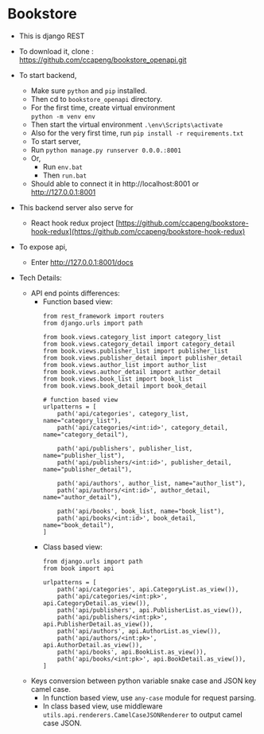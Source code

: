 # Bookstore

- This is django REST

- To download it, clone : https://github.com/ccapeng/bookstore_openapi.git

- To start backend,
	- Make sure `python` and `pip` installed.
	- Then cd to `bookstore_openapi` directory.
	- For the first time, create virtual environment  
		`python -m venv env`
	- Then start the virtual environment `.\env\Scripts\activate`
	- Also for the very first time, run `pip install -r requirements.txt`
	- To start server, 
    - Run `python manage.py runserver 0.0.0.:8001`
    - Or,
      - Run `env.bat`
      - Then `run.bat`
	- Should able to connect it in http://localhost:8001 or http://127.0.0.1:8001
			
- This backend server also serve for
	- React hook redux project [https://github.com/ccapeng/bookstore-hook-redux](https://github.com/ccapeng/bookstore-hook-redux)
  
- To expose api, 
  - Enter http://127.0.0.1:8001/docs

- Tech Details:
  - API end points differences:
    - Function based view:
        ```
        from rest_framework import routers
        from django.urls import path

        from book.views.category_list import category_list
        from book.views.category_detail import category_detail
        from book.views.publisher_list import publisher_list
        from book.views.publisher_detail import publisher_detail
        from book.views.author_list import author_list
        from book.views.author_detail import author_detail
        from book.views.book_list import book_list
        from book.views.book_detail import book_detail

        # function based view
        urlpatterns = [ 
            path('api/categories', category_list, name="category_list"),
            path('api/categories/<int:id>', category_detail, name="category_detail"),

            path('api/publishers', publisher_list, name="publisher_list"),
            path('api/publishers/<int:id>', publisher_detail, name="publisher_detail"),

            path('api/authors', author_list, name="author_list"),
            path('api/authors/<int:id>', author_detail, name="author_detail"),

            path('api/books', book_list, name="book_list"),
            path('api/books/<int:id>', book_detail, name="book_detail"),
        ]
        ```
    - Class based view:
        ```
        from django.urls import path
        from book import api

        urlpatterns = [ 
            path('api/categories', api.CategoryList.as_view()),
            path('api/categories/<int:pk>', api.CategoryDetail.as_view()),
            path('api/publishers', api.PublisherList.as_view()),
            path('api/publishers/<int:pk>', api.PublisherDetail.as_view()),
            path('api/authors', api.AuthorList.as_view()),
            path('api/authors/<int:pk>', api.AuthorDetail.as_view()),
            path('api/books', api.BookList.as_view()),
            path('api/books/<int:pk>', api.BookDetail.as_view()),
        ]
        ```
  - Keys conversion between python variable snake case and JSON key camel case.
    - In function based view, use `any-case` module for request parsing.
    - In class based view, use middleware `utils.api.renderers.CamelCaseJSONRenderer` to output camel case JSON.
